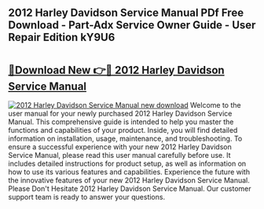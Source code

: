 ## 2012 Harley Davidson Service Manual PDf Free Download - Part-Adx Service Owner Guide - User Repair Edition kY9U6

# <h2><a href="http://bc41174.oget.top/?id=2012+Harley+Davidson+Service+Manual">🔗Download New 👉🔴 2012 Harley Davidson Service Manual</a></h2>

[![2012 Harley Davidson Service Manual new download](https://i.imgur.com/5g1atiW.png)](http://bc41174.oget.top/?id=2012+Harley+Davidson+Service+Manual)
Welcome to the user manual for your newly purchased 2012 Harley Davidson Service Manual. This comprehensive guide is intended to help you master the functions and capabilities of your product. Inside, you will find detailed information on installation, usage, maintenance, and troubleshooting. To ensure a successful experience with your new 2012 Harley Davidson Service Manual, please read this user manual carefully before use. It includes detailed instructions for product setup, as well as information on how to use its various features and capabilities. Experience the future with the innovative features of your new 2012 Harley Davidson Service Manual. Please Don't Hesitate 2012 Harley Davidson Service Manual. Our customer support team is ready to answer your questions.
